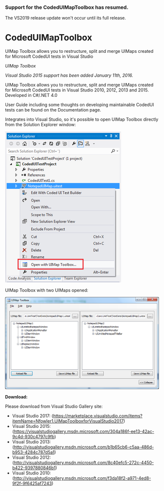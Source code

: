 ### Support for the CodedUIMapToolbox has resumed.  
The VS2019 release update won't occur until its full release.

# CodedUIMapToolbox
UIMap Toolbox allows you to restructure, split and merge UIMaps created for Microsoft CodedUI tests in Visual Studio

*UIMap Toolbox*

_Visual Studio 2015 support has been added January 11th, 2016._

UIMap Toolbox allows you to restructure, split and merge UIMaps created for Microsoft CodedUI tests in Visual Studio 2010, 2012, 2013 and 2015. Developed in C#/.NET 4.0

User Guide including some thoughts on developing maintainable CodedUI tests can be found on the Documentation page.

Integrates into Visual Studio, so it's possible to open UIMap Toolbox directly from the Solution Explorer window:

![UIMapToolboxContextMenu_VS2012](/UIMapToolboxContextMenu_VS2012.png)

UIMap Toolbox with two UIMaps opened:

![UIMapToolbox_2](/UIMapToolbox_2.png?raw=true)

**Download:**

Please download from Visual Studio Gallery site:

* Visual Studio 2017: (https://marketplace.visualstudio.com/items?itemName=Nfowler1.UIMapToolboxforVisualStudio2017)
* Visual Studio 2015: (https://visualstudiogallery.msdn.microsoft.com/304a186f-ee13-42ac-9c4d-930c4797c9fb)
* Visual Studio 2013: (http://visualstudiogallery.msdn.microsoft.com/b1b65cb6-c5aa-486d-b953-4284c787d5a1)
* Visual Studio 2012: (http://visualstudiogallery.msdn.microsoft.com/8c40efc5-272c-4450-b422-9397880846b1)
* Visual Studio 2010: (http://visualstudiogallery.msdn.microsoft.com/f3da18f2-a971-4ed8-9f2f-9f6425af7243)
